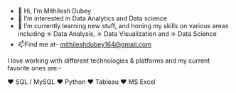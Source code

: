 - 👋 Hi, I’m Mithilesh Dubey
- 👀 I’m interested in Data Analytics and Data science
- 🌱 I’m currently learning new stuff, and honing my skills on various areas including ✳️ Data Analysis, ✳️ Data Visualization and ✳️ Data Science 
- 📫Find me at- mithileshdubey164@gmail.com


I love working with different technologies & platforms and my current favorite ones are:-

❤️ SQL / MySQL
❤️ Python
❤️ Tableau
❤️ MS Excel
<!---
Mithilesh-Dubey/Mithilesh-Dubey is a ✨ special ✨ repository because its `README.md` (this file) appears on your GitHub profile.
You can click the Preview link to take a look at your changes.
--->
